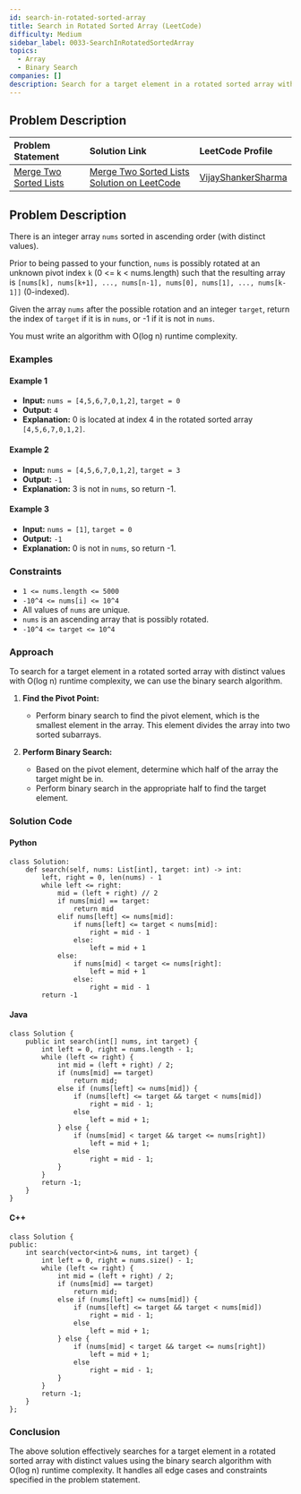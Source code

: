 ```yaml
---
id: search-in-rotated-sorted-array
title: Search in Rotated Sorted Array (LeetCode)
difficulty: Medium
sidebar_label: 0033-SearchInRotatedSortedArray
topics:
  - Array
  - Binary Search
companies: []
description: Search for a target element in a rotated sorted array with distinct values using an algorithm with O(log n) runtime complexity.
---
```


## Problem Description


| Problem Statement | Solution Link | LeetCode Profile |
| :---------------- | :------------ | :--------------- |
| [Merge Two Sorted Lists](https://leetcode.com/problems/search-in-rotated-sorted-array/) | [Merge Two Sorted Lists Solution on LeetCode](https://leetcode.com/problems/search-in-rotated-sorted-array/solutions/) |  [VijayShankerSharma](https://leetcode.com/u/darkknight648/) |

## Problem Description

There is an integer array `nums` sorted in ascending order (with distinct values).

Prior to being passed to your function, `nums` is possibly rotated at an unknown pivot index `k` (0 <= k < nums.length) such that the resulting array is `[nums[k], nums[k+1], ..., nums[n-1], nums[0], nums[1], ..., nums[k-1]]` (0-indexed).

Given the array `nums` after the possible rotation and an integer `target`, return the index of `target` if it is in `nums`, or -1 if it is not in `nums`.

You must write an algorithm with O(log n) runtime complexity.

### Examples

#### Example 1

- **Input:** `nums = [4,5,6,7,0,1,2]`, `target = 0`
- **Output:** `4`
- **Explanation:** 0 is located at index 4 in the rotated sorted array `[4,5,6,7,0,1,2]`.

#### Example 2

- **Input:** `nums = [4,5,6,7,0,1,2]`, `target = 3`
- **Output:** `-1`
- **Explanation:** 3 is not in `nums`, so return -1.

#### Example 3

- **Input:** `nums = [1]`, `target = 0`
- **Output:** `-1`
- **Explanation:** 0 is not in `nums`, so return -1.

### Constraints

- `1 <= nums.length <= 5000`
- `-10^4 <= nums[i] <= 10^4`
- All values of `nums` are unique.
- `nums` is an ascending array that is possibly rotated.
- `-10^4 <= target <= 10^4`

### Approach

To search for a target element in a rotated sorted array with distinct values with O(log n) runtime complexity, we can use the binary search algorithm.

1. **Find the Pivot Point:**
   - Perform binary search to find the pivot element, which is the smallest element in the array. This element divides the array into two sorted subarrays.

2. **Perform Binary Search:**
   - Based on the pivot element, determine which half of the array the target might be in.
   - Perform binary search in the appropriate half to find the target element.

### Solution Code

#### Python

```
class Solution:
    def search(self, nums: List[int], target: int) -> int:
        left, right = 0, len(nums) - 1
        while left <= right:
            mid = (left + right) // 2
            if nums[mid] == target:
                return mid
            elif nums[left] <= nums[mid]:
                if nums[left] <= target < nums[mid]:
                    right = mid - 1
                else:
                    left = mid + 1
            else:
                if nums[mid] < target <= nums[right]:
                    left = mid + 1
                else:
                    right = mid - 1
        return -1
```

#### Java

```
class Solution {
    public int search(int[] nums, int target) {
        int left = 0, right = nums.length - 1;
        while (left <= right) {
            int mid = (left + right) / 2;
            if (nums[mid] == target)
                return mid;
            else if (nums[left] <= nums[mid]) {
                if (nums[left] <= target && target < nums[mid])
                    right = mid - 1;
                else
                    left = mid + 1;
            } else {
                if (nums[mid] < target && target <= nums[right])
                    left = mid + 1;
                else
                    right = mid - 1;
            }
        }
        return -1;
    }
}
```

#### C++

```
class Solution {
public:
    int search(vector<int>& nums, int target) {
        int left = 0, right = nums.size() - 1;
        while (left <= right) {
            int mid = (left + right) / 2;
            if (nums[mid] == target)
                return mid;
            else if (nums[left] <= nums[mid]) {
                if (nums[left] <= target && target < nums[mid])
                    right = mid - 1;
                else
                    left = mid + 1;
            } else {
                if (nums[mid] < target && target <= nums[right])
                    left = mid + 1;
                else
                    right = mid - 1;
            }
        }
        return -1;
    }
};
```

### Conclusion

The above solution effectively searches for a target element in a rotated sorted array with distinct values using the binary search algorithm with O(log n) runtime complexity. It handles all edge cases and constraints specified in the problem statement.

